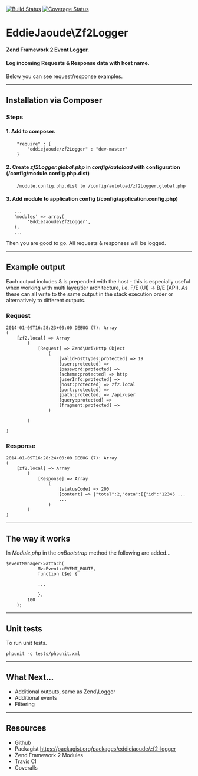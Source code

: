 [![Build Status](https://travis-ci.org/eddiejaoude/zf2-logger.png)](https://travis-ci.org/eddiejaoude/zf2-logger)
[![Coverage Status](https://coveralls.io/repos/eddiejaoude/zf2-logger/badge.png)](https://coveralls.io/r/eddiejaoude/zf2-logger)

# EddieJaoude\Zf2Logger

#### Zend Framework 2 Event Logger.
#### Log incoming Requests &amp; Response data with host name.

Below you can see request/response examples.

---

## Installation via Composer

### Steps 

#### 1. Add to composer.
```
    "require" : {
        "eddiejaoude/zf2Logger" : "dev-master"
    }
```

#### 2. Create *zf2Logger.global.php* in *config/autoload* with configuration (/config/module.config.php.dist)
```
    /module.config.php.dist to /config/autoload/zf2Logger.global.php
```

#### 3. Add module to application config (/config/application.config.php)
```
   ...
   'modules' => array(
        'EddieJaoude\Zf2Logger',
   ),
   ...
```

Then you are good to go. All requests & responses will be logged.

---

## Example output

Each output includes & is prepended with the host - this is especially useful when working with multi layer/tier architecture, i.e. F/E (UI) -> B/E (API). As these can all write to the same output in the stack execution order or alternatively to different outputs.

### Request

```
2014-01-09T16:28:23+00:00 DEBUG (7): Array
(
    [zf2.local] => Array
        (
            [Request] => Zend\Uri\Http Object
                (
                    [validHostTypes:protected] => 19
                    [user:protected] =>
                    [password:protected] =>
                    [scheme:protected] => http
                    [userInfo:protected] =>
                    [host:protected] => zf2.local
                    [port:protected] =>
                    [path:protected] => /api/user
                    [query:protected] =>
                    [fragment:protected] =>
                )

        )

)
```

### Response

```
2014-01-09T16:28:24+00:00 DEBUG (7): Array
(
    [zf2.local] => Array
        (
            [Response] => Array
                (
                    [statusCode] => 200
                    [content] => {"total":2,"data":[{"id":"12345 ...
                    ...
                )
        )
)
```

---

## The way it works

In *Module.php* in the *onBootstrap* method the following are added...

```
$eventManager->attach(
            MvcEvent::EVENT_ROUTE,
            function ($e) {

            ...

            },
        100
    );
```

---

## Unit tests

To run unit tests.

```
phpunit -c tests/phpunit.xml
```

---

## What Next...

* Additional outputs, same as Zend\Logger
* Additional events
* Filtering

---

## Resources

* Github
* Packagist https://packagist.org/packages/eddiejaoude/zf2-logger
* Zend Framework 2 Modules
* Travis CI
* Coveralls

